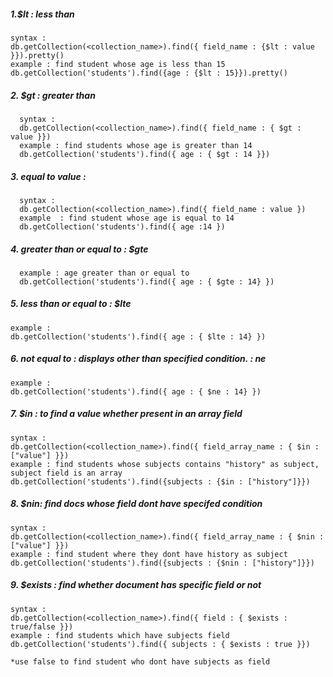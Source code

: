 ##### 1.$lt : less than
    syntax : 
    db.getCollection(<collection_name>).find({ field_name : {$lt : value }}).pretty()
    example : find student whose age is less than 15
    db.getCollection('students').find({age : {$lt : 15}}).pretty()
    
##### 2. $gt : greater than
      syntax : 
      db.getCollection(<collection_name>).find({ field_name : { $gt : value }})
      example : find students whose age is greater than 14
      db.getCollection('students').find({ age : { $gt : 14 }})
      
##### 3. equal to value :       
      syntax : 
      db.getCollection(<collection_name>).find({ field_name : value })
      example  : find student whose age is equal to 14      
      db.getCollection('students').find({ age :14 })
      
##### 4. greater than or equal to : $gte
      example : age greater than or equal to 
      db.getCollection('students').find({ age : { $gte : 14} })
      
      
      
##### 5. less than or equal to : $lte
    example : 
    db.getCollection('students').find({ age : { $lte : 14} })
    
    
    
##### 6. not equal to : displays other than specified condition. : ne
    example : 
    db.getCollection('students').find({ age : { $ne : 14} })
    
    
##### 7. $in : to find a value whether present in an array field
    syntax : 
    db.getCollection(<collection_name>).find({ field_array_name : { $in : ["value"] }})
    example : find students whose subjects contains "history" as subject, subject field is an array
    db.getCollection('students').find({subjects : {$in : ["history"]}})
    
    
    
##### 8. $nin: find docs whose field dont have specifed condition
    syntax : 
    db.getCollection(<collection_name>).find({ field_array_name : { $nin : ["value"] }})
    example : find student where they dont have history as subject
    db.getCollection('students').find({subjects : {$nin : ["history"]}})
    
    
    
##### 9. $exists : find whether document has specific field or not
    syntax : 
    db.getCollection(<collection_name>).find({ field : { $exists : true/false }})
    example : find students which have subjects field
    db.getCollection('students').find({ subjects : { $exists : true }})
    
    *use false to find student who dont have subjects as field
    
    
    
    
